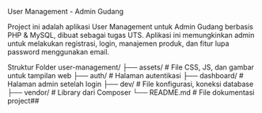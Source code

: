 User Management - Admin Gudang

Project ini adalah aplikasi User Management untuk Admin Gudang berbasis PHP & MySQL, dibuat sebagai tugas UTS. Aplikasi ini memungkinkan admin untuk melakukan registrasi, login, manajemen produk, dan fitur lupa password menggunakan email.

Struktur Folder
user-management/
├── assets/ # File CSS, JS, dan gambar untuk tampilan web
├── auth/ # Halaman autentikasi 
├── dashboard/ # Halaman admin setelah login 
├── dev/ # File konfigurasi, koneksi database 
├── vendor/ # Library dari Composer 
└── README.md # File dokumentasi project##